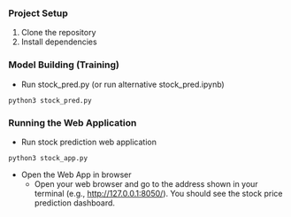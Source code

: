 ### Project Setup

1. Clone the repository
2. Install dependencies

### Model Building (Training)

- Run stock_pred.py (or run alternative stock_pred.ipynb)

```
python3 stock_pred.py
```

### Running the Web Application

- Run stock prediction web application

```
python3 stock_app.py
```

- Open the Web App in browser
  - Open your web browser and go to the address shown in your terminal (e.g., http://127.0.0.1:8050/). You should see the stock price prediction dashboard.
